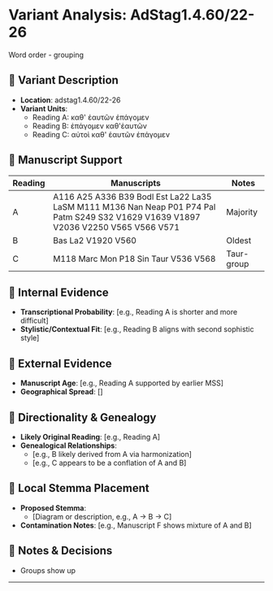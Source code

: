 # Variant Analysis: AdStag1.4.60/22-26

Word order - grouping

## 📌 Variant Description
- **Location**: adstag1.4.60/22-26
- **Variant Units**: 
  - Reading A: καθ' ἑαυτῶν ἐπάγομεν
  - Reading B: ἐπάγομεν καθ'ἑαυτῶν
  - Reading C: αὐτοὶ καθ' ἑαυτῶν ἐπάγομεν

## 🧬 Manuscript Support
| Reading | Manuscripts | Notes |
|--------|-------------|-------|
| A      | A116 A25 A336 B39 Bodl Est La22 La35 LaSM M111 M136 Nan Neap P01 P74 Pal Patm S249 S32 V1629 V1639 V1897 V2036 V2250 V565 V566 V571 | Majority |
| B      | Bas La2 V1920 V560 | Oldest |
| C      | M118 Marc Mon P18 Sin Taur V536 V568 | Taur-group |

## 🧠 Internal Evidence
- **Transcriptional Probability**: [e.g., Reading A is shorter and more difficult]
- **Stylistic/Contextual Fit**: [e.g., Reading B aligns with second sophistic style]

## 🧭 External Evidence
- **Manuscript Age**: [e.g., Reading A supported by earlier MSS]
- **Geographical Spread**: []

## 🔄 Directionality & Genealogy
- **Likely Original Reading**: [e.g., Reading A]
- **Genealogical Relationships**:
  - [e.g., B likely derived from A via harmonization]
  - [e.g., C appears to be a conflation of A and B]

## 🌿 Local Stemma Placement
- **Proposed Stemma**:
  - [Diagram or description, e.g., A → B → C]
- **Contamination Notes**: [e.g., Manuscript F shows mixture of A and B]

## 📝 Notes & Decisions
- Groups show up

---